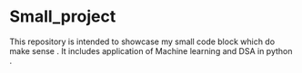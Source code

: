 # Small_project 
This repository is intended to showcase my small code block which do make sense .
It includes application of Machine learning and DSA in python .
